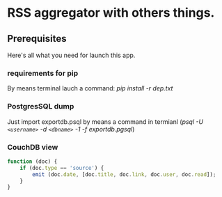 # RSS aggregator with others things.

## Prerequisites

Here's all what you need for launch this app.

### requirements for pip
By means terminal lauch a command: _pip install -r dep.txt_

### PostgresSQL dump
Just import exportdb.psql by means a command in termianl (_psql -U `<username>` -d `<dbname>` -1 -f exportdb.pgsql_)

### CouchDB view
```javascript
function (doc) {
    if (doc.type == 'source') {
        emit (doc.date, [doc.title, doc.link, doc.user, doc.read]);
    }
}
```
